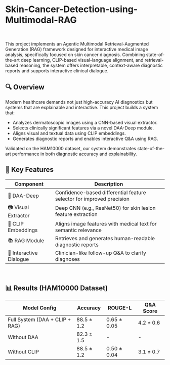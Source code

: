 # Skin-Cancer-Detection-using-Multimodal-RAG
</br>


This project implements an Agentic Multimodal Retrieval-Augmented Generation (RAG) framework designed for interactive medical image analysis, specifically focused on skin cancer diagnosis. Combining state-of-the-art deep learning, CLIP-based visual-language alignment, and retrieval-based reasoning, the system offers interpretable, context-aware diagnostic reports and supports interactive clinical dialogue.
</br>


## 🔍 Overview
Modern healthcare demands not just high-accuracy AI diagnostics but systems that are explainable and interactive. This project builds a system that:

- Analyzes dermatoscopic images using a CNN-based visual extractor.
- Selects clinically significant features via a novel DAA-Deep module.
- Aligns visual and textual data using CLIP embeddings.
- Generates diagnostic reports and enables interactive Q&A using RAG.

Validated on the HAM10000 dataset, our system demonstrates state-of-the-art performance in both diagnostic accuracy and explainability.
</br>


## 🧠 Key Features
| Component  | Description  |
| ------------- | ------------- |
| 🧠 DAA-Deep  | Confidence-based differential feature selector for improved precision  |
| 📷 Visual Extractor  | Deep CNN (e.g., ResNet50) for skin lesion feature extraction  |
| 🔗 CLIP Embeddings  | Aligns image features with medical text for semantic relevance |
| 📚 RAG Module  | Retrieves and generates human-readable diagnostic reports |
| 💬 Interactive Dialogue  | Clinician-like follow-up Q&A to clarify diagnoses  |
</br>


## 📊 Results (HAM10000 Dataset)
| Model Config  | Accuracy | ROUGE-L | Q&A Score | 
| ------------- | ------------- | --------- | ------ |
| Full System (DAA + CLIP + RAG) | 88.5 ± 1.2 | 0.65 ± 0.05 | 4.2 ± 0.6 |
| Without DAA | 82.3 ± 1.5 | - | - |
| Without CLIP  | 88.5 ± 1.2 | 0.50 ± 0.04 | 3.1 ± 0.7 |

